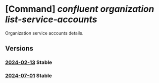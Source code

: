 # [Command] _confluent organization list-service-accounts_

Organization service accounts details.

## Versions

### [2024-02-13](/Resources/mgmt-plane/L3N1YnNjcmlwdGlvbnMve30vcmVzb3VyY2Vncm91cHMve30vcHJvdmlkZXJzL21pY3Jvc29mdC5jb25mbHVlbnQvb3JnYW5pemF0aW9ucy97fS9hY2Nlc3MvZGVmYXVsdC9saXN0c2VydmljZWFjY291bnRz/2024-02-13.xml) **Stable**

<!-- mgmt-plane /subscriptions/{}/resourcegroups/{}/providers/microsoft.confluent/organizations/{}/access/default/listserviceaccounts 2024-02-13 -->

### [2024-07-01](/Resources/mgmt-plane/L3N1YnNjcmlwdGlvbnMve30vcmVzb3VyY2Vncm91cHMve30vcHJvdmlkZXJzL21pY3Jvc29mdC5jb25mbHVlbnQvb3JnYW5pemF0aW9ucy97fS9hY2Nlc3MvZGVmYXVsdC9saXN0c2VydmljZWFjY291bnRz/2024-07-01.xml) **Stable**

<!-- mgmt-plane /subscriptions/{}/resourcegroups/{}/providers/microsoft.confluent/organizations/{}/access/default/listserviceaccounts 2024-07-01 -->
